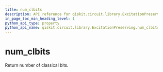 ```yaml
---
title: num_clbits
description: API reference for qiskit.circuit.library.ExcitationPreserving.num_clbits
in_page_toc_min_heading_level: 1
python_api_type: property
python_api_name: qiskit.circuit.library.ExcitationPreserving.num_clbits
---
```


# num\_clbits

Return number of classical bits.

